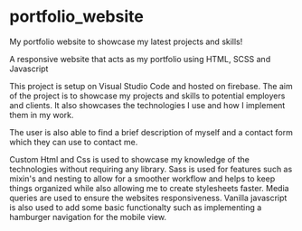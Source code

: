 # portfolio_website
My portfolio website to showcase my latest projects and skills!

A responsive website that acts as my portfolio using HTML, SCSS and Javascript

This project is setup on Visual Studio Code and hosted on firebase. The aim of the project is to showcase my projects and skills to potential employers and clients. It also 
showcases the technologies I use and how I implement them in my work.

The user is also able to find a brief description of myself and a contact form which they can use to contact me.

Custom Html and Css is used to showcase my knowledge of the technologies without requiring any library. Sass is used for features such as mixin's and nesting to allow for 
a smoother workflow and helps to keep things organized while also allowing me to create stylesheets faster. Media queries are used to ensure the websites responsiveness. 
Vanilla javascript is also used to add some basic functionalty such as implementing a hamburger navigation for the mobile view.
